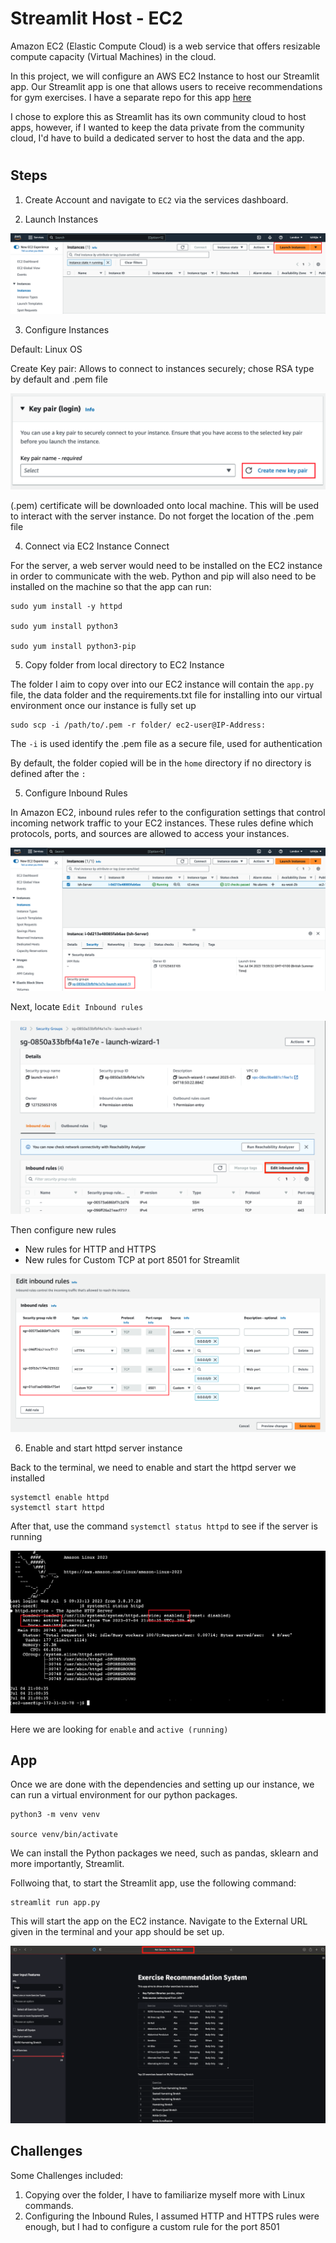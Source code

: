 # Streamlit Host - EC2



Amazon EC2 (Elastic Compute Cloud) is a web service that offers resizable compute capacity (Virtual Machines) in the cloud. 

In this project, we will configure an AWS EC2 Instance to host our Streamlit app. Our Streamlit app is one that allows users to receive recommendations for gym exercises. I have a separate repo for this app [here](https://github.com/IshNjie/Exercise_Recommender)

I chose to explore this as Streamlit has its own community cloud to host apps, however, if I wanted to keep the data private from the community cloud, I'd have to build a dedicated server to host the data and the app. 

#

## Steps

1. Create Account and navigate to `EC2` via the services dashboard. 

2. Launch Instances

![Launch](Images/Launch-Instance.png)

3. Configure Instances

Default: Linux OS

Create Key pair: Allows to connect to instances securely; chose RSA type by default and .pem file

![Key](Images/Create-Key-Pair.png)

(.pem) certificate will be downloaded onto local machine. This will be used to interact with the server instance. Do not forget the location of the .pem file


4. Connect via EC2 Instance Connect 

For the server, a web server would need to be installed on the EC2 instance in order to communicate with the web. Python and pip will also need to be installed on the machine so that the app can run:

```
sudo yum install -y httpd

sudo yum install python3

sudo yum install python3-pip

```

5. Copy folder from local directory to EC2 Instance

The folder I aim to copy over into our EC2 instance will contain the `app.py` file, the data folder and the requirements.txt file for installing into our virtual environment once our instance is fully set up

```
sudo scp -i /path/to/.pem -r folder/ ec2-user@IP-Address:
```

The `-i` is used identify the .pem file as a secure file, used for authentication

By default, the folder copied will be in the `home` directory if no directory is defined after the `:`

5. Configure Inbound Rules

In Amazon EC2, inbound rules refer to the configuration settings that control incoming network traffic to your EC2 instances. These rules define which protocols, ports, and sources are allowed to access your instances.

![Security](Images/Security-Group.png)

Next, locate `Edit Inbound rules`

![Edit-Inbound](Images/Inbound-Rules-Edit.png)

Then configure new rules

- New rules for HTTP and HTTPS
- New rules for Custom TCP at port 8501 for Streamlit

![Inbound-Rules](Images/Inbound-Rules.png)

6. Enable and start httpd server instance 

Back to the terminal, we need to enable and start the httpd server we installed

```
systemctl enable httpd
systemctl start httpd
```

After that, use the command `systemctl status httpd` to see if the server is running

![linux](Images/Linux-httpd-status.png)

Here we are looking for `enable` and `active (running)`


## App

Once we are done with the dependencies and setting up our instance, we can run a virtual environment for our python packages. 

```
python3 -m venv venv

source venv/bin/activate
```
We can install the Python packages we need, such as pandas, sklearn and more importantly, Streamlit.

Follwoing that, to start the Streamlit app, use the following command:

```
streamlit run app.py
```

This will start the app on the EC2 instance. Navigate to the External URL given in the terminal and your app should be set up.

![app](Images/Streamlit-app.png) 

## Challenges

Some Challenges included:

1. Copying over the folder, I have to familiarize myself more with Linux commands. 
2. Configuring the Inbound Rules, I assumed HTTP and HTTPS rules were enough, but I had to configure a custom rule for the port 8501